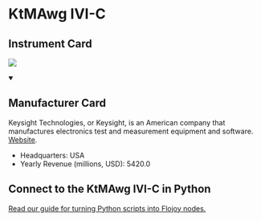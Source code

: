 
# KtMAwg IVI-C

## Instrument Card

<img src="https://v5.airtableusercontent.com/v1/19/19/1691539200000/PpB01l8UeH_ZOEG6zZmUgw/DdESMUGZV2w7knvcVqLngDYG3gwUQE7hz_DLNWWdxEgLIIZQnOt4QhQmimrdk7RMrLJxEgOMbvCUPr6ko0CRokatpszo0J1itmxXAYm_v88/0MA2zlVS_2RrzOCl6o0PdAj98MAGAye4zTwWy3FcqT8"/>
<p></p>

<details open>
<summary><h2>Manufacturer Card</h2></summary>

Keysight Technologies, or Keysight, is an American company that manufactures electronics test and measurement equipment and software. <a href="https://www.keysight.com/us/en/home.html">Website</a>.

<ul>
  <li>Headquarters: USA</li>
  <li>Yearly Revenue (millions, USD): 5420.0</li>
</ul>
</details>

## Connect to the KtMAwg IVI-C in Python

[Read our guide for turning Python scripts into Flojoy nodes.](https://docs.flojoy.ai/custom-nodes/creating-custom-node/)


